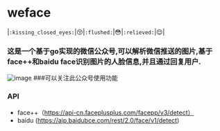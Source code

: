 # weface
|`:kissing_closed_eyes:`|:kissing_closed_eyes:|`:flushed:`|:flushed:|`:relieved:`|:relieved:|
### 这是一个基于go实现的微信公众号,可以解析微信推送的图片,基于face++和baidu face识别图片的人脸信息,并且通过回复用户.

![image](https://github.com/level2player/wefacer/blob/master/img/ewm.jpg)
###可以关注此公众号使用功能

### API
* face++（https://api-cn.faceplusplus.com/facepp/v3/detect）
* baidu (https://aip.baidubce.com/rest/2.0/face/v1/detect)



